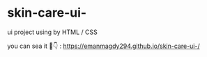 # skin-care-ui-
ui project using by HTML / CSS 

you can sea it 🤔👇 :
https://emanmagdy294.github.io/skin-care-ui-/
